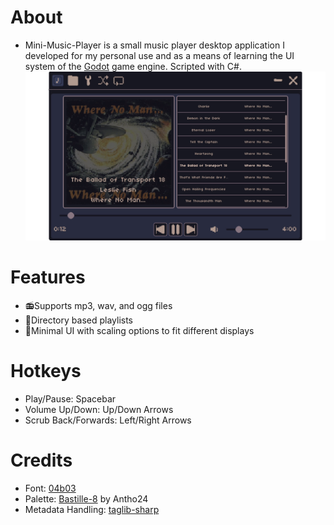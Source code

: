 # About
- Mini-Music-Player is a small music player desktop application I developed for my personal use and as a means of learning the UI system of the [Godot](https://godotengine.org/) game engine. Scripted with C#.
![](assets/previewImage.png)
# Features
- 📻Supports mp3, wav, and ogg files
- 📂Directory based playlists
- 🎨Minimal UI with scaling options to fit different displays
# Hotkeys
- Play/Pause: Spacebar
- Volume Up/Down: Up/Down Arrows
- Scrub Back/Forwards: Left/Right Arrows
# Credits
- Font: [04b03](https://www.dafont.com/04b-03.font)
- Palette: [Bastille-8](https://lospec.com/palette-list/bastille-8) by Antho24
- Metadata Handling: [taglib-sharp](https://github.com/mono/taglib-sharp)